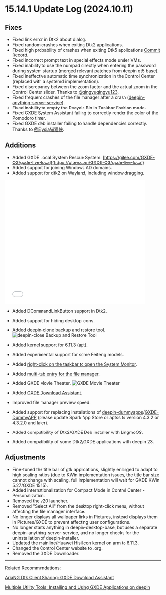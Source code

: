 # 15.14.1 Update Log (2024.10.11)

## Fixes
- Fixed link error in Dtk2 about dialog.
- Fixed random crashes when exiting Dtk2 applications.
- Fixed high probability of crashes when exiting Dtk5 applications [Commit Record](https://gitee.com/GXDE-OS/gxde-qt5integration/commit/846c12d12e2ca8c8ee65ffe07a35ed75a415df5b).
- Fixed incorrect prompt text in special effects mode under VMs.
- Fixed inability to use the numpad directly when entering the password during system startup (merged relevant patches from deepin qt5 base).
- Fixed ineffective automatic time synchronization in the Control Center (replaced with a systemd implementation).
- Fixed discrepancy between the zoom factor and the actual zoom in the Control Center slider. Thanks to [@qingyuqingyu123](https://gitee.com/qingyuqingyu123).
- Fixed frequent crashes of the file manager after a crash ([deepin-anything-server-service](https://gitee.com/GXDE-OS/deepin-anything-server-service)).
- Fixed inability to empty the Recycle Bin in Taskbar Fashion mode.
- Fixed GXDE System Assistant failing to correctly render the color of the Pomodoro timer.
- Fixed GXDE deb installer failing to handle dependencies correctly. Thanks to [@Elysia猫猫侠](https://bbs.deepin.org.cn/user/300575).

## Additions
- Added GXDE Local System Rescue System: [https://gitee.com/GXDE-OS/gxde-live-local](https://gitee.com/GXDE-OS/gxde-live-local)
- Added support for joining Windows AD domains.
- Added support for dtk2 on Wayland, including window dragging.
<iframe src="//player.bilibili.com/player.html?isOutside=true&aid=113264327464062&bvid=BV1GP1CYFEsN&cid=26179994313&p=1" scrolling="no" border="0" frameborder="no" framespacing="0" allowfullscreen="true" width="90%" height="400"></iframe>

- Added DCommandLinkButton support in Dtk2.
- Added support for hiding desktop icons.
- Added deepin-clone backup and restore tool.
![deepin-clone Backup and Restore Tool](/news/15.14.1/deepin-clone.jpg)
- Added kernel support for 6.11.3 (apt).
- Added experimental support for some Feiteng models.
- Added [right-click on the taskbar to open the System Monitor](https://bbs.deepin.org.cn/post/280112).
- Added [multi-tab entry for the file manager](https://bbs.deepin.org.cn/post/280140).
- Added GXDE Movie Theater.
![GXDE Movie Theater](/news/15.14.1/gxde-movie.jpg)
- Added [GXDE Download Assistant](https://bbs.deepin.org.cn/post/280191).
- Improved file manager preview speed.

- Added support for replacing installations of [deepin-dummyapps](https://github.com/linuxdeepin/deepin-dummyapps)/[GXDE-DummyAPP](https://gitee.com/GXDE-OS/gxde-dummyapps/) (please update Spark App Store or aptss to version 4.3.2 or 4.3.2.0 and later).

- Added compatibility of Dtk2/GXDE Deb installer with LingmoOS.

- Added compatibility of some Dtk2/GXDE applications with deepin 23.

## Adjustments
- Fine-tuned the title bar of gtk applications, slightly enlarged to adapt to high scaling ratios (due to KWin implementation issues, the title bar size cannot change with scaling, full implementation will wait for GXDE KWin 5.27/GXDE 15.15).
- Added internationalization for Compact Mode in Control Center - Personalization.
- Removed the v20 launcher.
- Removed "Select All" from the desktop right-click menu, without affecting the file manager interface.
- No longer displays all wallpaper links in Pictures, instead displays them in Pictures/GXDE to prevent affecting user configurations.
- No longer starts anything in deepin-desktop-base, but uses a separate deepin-anything-server-service, and no longer checks for the uninstallation of deepin-installer.
- Updated the mainline/Huawei Hisilicon kernel on arm to 6.11.3.
- Changed the Control Center website to .org.
- Removed the GXDE Downloader.

---

Related Recommendations:

[AriaNG Dtk Client Sharing: GXDE Download Assistant](https://bbs.deepin.org.cn/post/280191)

[Multiple Utility Tools: Installing and Using GXDE Applications on deepin](https://bbs.deepin.org.cn/post/280074)
